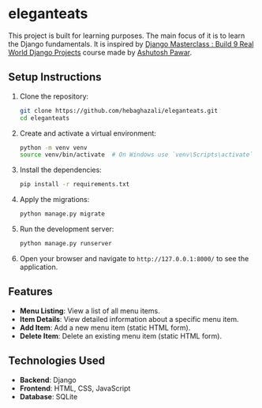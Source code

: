 # eleganteats

This project is built for learning purposes. The main focus of it is to learn the Django fundamentals. It is inspired by [Django Masterclass : Build 9 Real World Django Projects](https://www.udemy.com/course/django-course) course made by [Ashutosh Pawar](https://www.udemy.com/user/a9ff8aeb-0700-4b60-950d-ffdce7bf69bc/).

## Setup Instructions

1. Clone the repository:
    ```sh
    git clone https://github.com/hebaghazali/eleganteats.git
    cd eleganteats
    ```

2. Create and activate a virtual environment:
    ```sh
    python -m venv venv
    source venv/bin/activate  # On Windows use `venv\Scripts\activate`
    ```

3. Install the dependencies:
    ```sh
    pip install -r requirements.txt
    ```

4. Apply the migrations:
    ```sh
    python manage.py migrate
    ```

5. Run the development server:
    ```sh
    python manage.py runserver
    ```

6. Open your browser and navigate to `http://127.0.0.1:8000/` to see the application.


## Features

- **Menu Listing**: View a list of all menu items.
- **Item Details**: View detailed information about a specific menu item.
- **Add Item**: Add a new menu item (static HTML form).
- **Delete Item**: Delete an existing menu item (static HTML form).

## Technologies Used

- **Backend**: Django
- **Frontend**: HTML, CSS, JavaScript
- **Database**: SQLite

